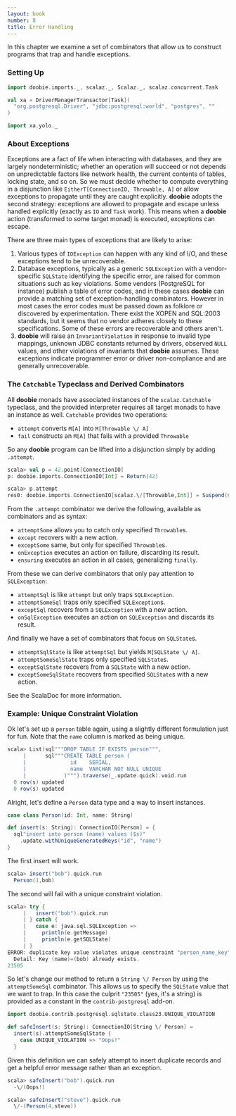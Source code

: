 ```yaml
---
layout: book
number: 8
title: Error Handling
---
```


In this chapter we examine a set of combinators that allow us to construct programs that trap and handle exceptions.

### Setting Up

```scala
import doobie.imports._, scalaz._, Scalaz._, scalaz.concurrent.Task

val xa = DriverManagerTransactor[Task](
  "org.postgresql.Driver", "jdbc:postgresql:world", "postgres", ""
)

import xa.yolo._
```

### About Exceptions

Exceptions are a fact of life when interacting with databases, and they are largely nondeterministic; whether an operation will succeed or not depends on unpredictable factors like network health, the current contents of tables, locking state, and so on. So we must decide whether to compute everything in a disjunction like `EitherT[ConnectionIO, Throwable, A]` or allow exceptions to propagate until they are caught explicitly. **doobie** adopts the second strategy: exceptions are allowed to propagate and escape unless handled explicitly (exactly as `IO` and `Task` work). This means when a **doobie** action (transformed to some target monad) is executed, exceptions can escape.

There are three main types of exceptions that are likely to arise:

1. Various types of `IOException` can happen with any kind of I/O, and these exceptions tend to be unrecoverable.
1. Database exceptions, typically as a generic `SQLException` with a vendor-specific `SQLState` identifying the specific error, are raised for common situations such as key violations. Some vendors (PostgreSQL for instance) publish a table of error codes, and in these cases **doobie** can provide a matching set of exception-handling combinators. However in most cases the error codes must be passed down as folklore or discovered by experimentation. There exist the XOPEN and SQL:2003 standards, but it seems that no vendor adheres closely to these specifications. Some of these errors are recoverable and others aren't.
1. **doobie** will raise an `InvariantViolation` in response to invalid type mappings, unknown JDBC constants returned by drivers, observed `NULL` values, and other violations of invariants that **doobie** assumes. These exceptions indicate programmer error or driver non-compliance and are generally unrecoverable.

### The `Catchable` Typeclass and Derived Combinators

All **doobie** monads have associated instances of the `scalaz.Catchable` typeclass, and the provided interpreter requires all target monads to have an instance as well. `Catchable` provides two operations:

- `attempt` converts `M[A]` into `M[Throwable \/ A]`
- `fail` constructs an `M[A]` that fails with a provided `Throwable`

So any **doobie** program can be lifted into a disjunction simply by adding `.attempt`.

```scala
scala> val p = 42.point[ConnectionIO]
p: doobie.imports.ConnectionIO[Int] = Return(42)

scala> p.attempt
res0: doobie.imports.ConnectionIO[scalaz.\/[Throwable,Int]] = Suspend(scalaz.Coyoneda$$anon$22@4b6fd6e)
```

From the `.attempt` combinator we derive the following, available as combinators and as syntax:

- `attemptSome` allows you to catch only specified `Throwable`s.
- `except` recovers with a new action.
- `exceptSome` same, but only for specified `Throwable`s.
- `onException` executes an action on failure, discarding its result.
- `ensuring` executes an action in all cases, generalizing `finally`.

From these we can derive combinators that only pay attention to `SQLException`:

- `attemptSql` is like `attempt` but only traps `SQLException`. 
- `attemptSomeSql` traps only specified `SQLException`s.
- `exceptSql` recovers from a `SQLException` with a new action.
- `onSqlException` executes an action on `SQLException` and discards its result.

And finally we have a set of combinators that focus on `SQLState`s.

- `attemptSqlState` is like `attemptSql` but yields `M[SQLState \/ A]`.     
- `attemptSomeSqlState` traps only specified `SQLState`s.
- `exceptSqlState` recovers from a `SQLState` with a new action.
- `exceptSomeSqlState`  recovers from specified `SQLState`s with a new action.

See the ScalaDoc for more information.

### Example: Unique Constraint Violation

Ok let's set up a `person` table again, using a slightly different formulation just for fun. Note that the `name` column is marked as being unique.

```scala
scala> List(sql"""DROP TABLE IF EXISTS person""",
     |      sql"""CREATE TABLE person (
     |              id    SERIAL,
     |              name  VARCHAR NOT NULL UNIQUE
     |            )""").traverse(_.update.quick).void.run
  0 row(s) updated
  0 row(s) updated
```

Alright, let's define a `Person` data type and a way to insert instances.


```scala
case class Person(id: Int, name: String)

def insert(s: String): ConnectionIO[Person] = {
  sql"insert into person (name) values ($s)"
    .update.withUniqueGeneratedKeys("id", "name")
}
```

The first insert will work.

```scala
scala> insert("bob").quick.run
  Person(1,bob)
```

The second will fail with a unique constraint violation.

```scala
scala> try {
     |   insert("bob").quick.run
     | } catch {
     |   case e: java.sql.SQLException => 
     |     println(e.getMessage)
     |     println(e.getSQLState)
     | }
ERROR: duplicate key value violates unique constraint "person_name_key"
  Detail: Key (name)=(bob) already exists.
23505
```

So let's change our method to return a `String \/ Person` by using the `attemptSomeSql` combinator. This allows us to specify the `SQLState` value that we want to trap. In this case the culprit `"23505"` (yes, it's a string) is provided as a constant in the `contrib-postgresql` add-on. 


```scala
import doobie.contrib.postgresql.sqlstate.class23.UNIQUE_VIOLATION

def safeInsert(s: String): ConnectionIO[String \/ Person] =
  insert(s).attemptSomeSqlState {
    case UNIQUE_VIOLATION => "Oops!"
  }
```

Given this definition we can safely attempt to insert duplicate records and get a helpful error message rather than an exception.


```scala
scala> safeInsert("bob").quick.run
  -\/(Oops!)

scala> safeInsert("steve").quick.run
  \/-(Person(4,steve))
```
